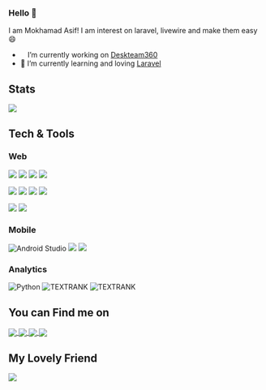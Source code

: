 ### Hello 👋
I am Mokhamad Asif! I am interest on laravel, livewire and make them easy 😄 

[//]: # (<!--)

[//]: # (**geofany/geofany** is a ✨ _special_ ✨ repository because its `README.md` &#40;this file&#41; appears on your GitHub profile.)

[//]: # ()
[//]: # (Here are some ideas to get you started:)

[//]: # ()
[//]: # (- 🔭 I’m currently working on ...)

[//]: # (- 🌱 I’m currently learning ...)

[//]: # (- 👯 I’m looking to collaborate on ...)

[//]: # (- 🤔 I’m looking for help with ...)

[//]: # (- 💬 Ask me about ...)

[//]: # (- 📫 How to reach me: ...)

[//]: # (- 😄 Pronouns: ...)

[//]: # (- ⚡ Fun fact: ...)


[//]: # (-->)
- <img align="center" src="https://deskteam360.com/storage/2018/06/deskteam360-favicon-100x100.png" style="width:10" /> I’m currently working on <a href="https://deskteam360.com/">Deskteam360</a>
- 🌱 I’m currently learning and loving <a href="https://laravel.com">Laravel</a>

## Stats

<a href="https://github.com/anuraghazra/github-readme-stats">
  <img align="center" src="https://github-readme-stats.vercel.app/api?username=masif088&count_private=true&theme=algolia&include_all_commits=true&show_icons=true&line_height=20" />
</a>


## Tech & Tools
### Web

![](https://img.shields.io/badge/Laravel-FF2D20?style=for-the-badge&logo=laravel&logoColor=white)
![](https://img.shields.io/badge/Livewire-FB70A9?style=for-the-badge&logo=livewire&logoColor=white)
![](https://img.shields.io/badge/PHP-777BB4?style=for-the-badge&logo=php&logoColor=white)
![](https://img.shields.io/badge/MySQL-f29111?style=for-the-badge&logo=mysql&logoColor=white)


![](https://img.shields.io/badge/HTML5-E34F26?style=for-the-badge&logo=html5&logoColor=white)
![](https://img.shields.io/badge/CSS3-1572B6?style=for-the-badge&logo=css3&logoColor=white)
![](https://img.shields.io/badge/JavaScript-323330?style=for-the-badge&logo=javascript&logoColor=F7DF1E)
![](https://img.shields.io/badge/jQuery-0769AD?style=for-the-badge&logo=jquery&logoColor=white)

![](https://img.shields.io/badge/Bootstrap-563D7C?style=for-the-badge&logo=bootstrap&logoColor=white)
![](https://img.shields.io/badge/Tailwind_CSS-38B2AC?style=for-the-badge&logo=tailwind-css&logoColor=white)

### Mobile
![Android Studio](https://img.shields.io/badge/Android%20Studio-3DDC84.svg?style=for-the-badge&logo=android-studio&logoColor=white)
![](https://img.shields.io/badge/Java-dd0000?style=for-the-badge&logo=android&logoColor=white)
![](https://img.shields.io/badge/Kotlin-E24462?style=for-the-badge&logo=kotlin&logoColor=white)


### Analytics
![Python](https://img.shields.io/badge/python-3670A0?style=for-the-badge&logo=python&logoColor=ffdd54)
![TEXTRANK](https://img.shields.io/badge/TEXTRANK-3670FF?style=for-the-badge&&logoColor=ffdd54)
![TEXTRANK](https://img.shields.io/badge/NLP-3611FF?style=for-the-badge&&logoColor=ffdd54)

## You can Find me on
<a href="https://t.me/Masif088">
   <img align="center" src="https://img.shields.io/badge/Telegram-2CA5E0?style=for-the-badge&logo=telegram&logoColor=white" />
</a>

<a href="mailto:mokhamadasif@gmail.com">
   <img align="center" src="https://img.shields.io/badge/Gmail-D14836?style=for-the-badge&logo=gmail&logoColor=white" />
</a>

<a href="https://www.facebook.com/masif088/">
   <img align="center" src="https://img.shields.io/badge/Facebook-1877F2?style=for-the-badge&logo=facebook&logoColor=white" />
</a>

<a href="https://www.instagram.com/masif_creative/">
   <img align="center" src="https://img.shields.io/badge/Instagram-E4405F?style=for-the-badge&logo=instagram&logoColor=white" />
</a>


## My Lovely Friend
![](https://img.shields.io/badge/Apple-Macbook_Pro_M1-00aaD6?style=for-the-badge&logo=apple&logoColor=white)
